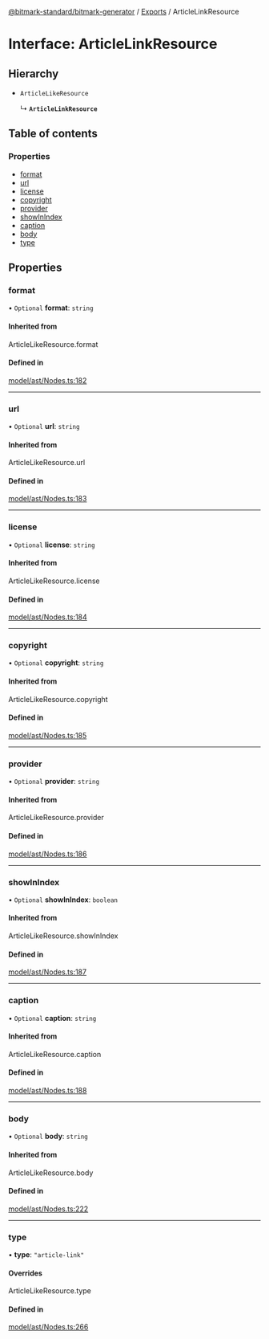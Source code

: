[@bitmark-standard/bitmark-generator](../API.md) / [Exports](../modules.md) / ArticleLinkResource

# Interface: ArticleLinkResource

## Hierarchy

- `ArticleLikeResource`

  ↳ **`ArticleLinkResource`**

## Table of contents

### Properties

- [format](ArticleLinkResource.md#format)
- [url](ArticleLinkResource.md#url)
- [license](ArticleLinkResource.md#license)
- [copyright](ArticleLinkResource.md#copyright)
- [provider](ArticleLinkResource.md#provider)
- [showInIndex](ArticleLinkResource.md#showInIndex)
- [caption](ArticleLinkResource.md#caption)
- [body](ArticleLinkResource.md#body)
- [type](ArticleLinkResource.md#type)

## Properties

### format

• `Optional` **format**: `string`

#### Inherited from

ArticleLikeResource.format

#### Defined in

[model/ast/Nodes.ts:182](https://github.com/getMoreBrain/bitmark-generator/blob/de39d9c/src/model/ast/Nodes.ts#L182)

___

### url

• `Optional` **url**: `string`

#### Inherited from

ArticleLikeResource.url

#### Defined in

[model/ast/Nodes.ts:183](https://github.com/getMoreBrain/bitmark-generator/blob/de39d9c/src/model/ast/Nodes.ts#L183)

___

### license

• `Optional` **license**: `string`

#### Inherited from

ArticleLikeResource.license

#### Defined in

[model/ast/Nodes.ts:184](https://github.com/getMoreBrain/bitmark-generator/blob/de39d9c/src/model/ast/Nodes.ts#L184)

___

### copyright

• `Optional` **copyright**: `string`

#### Inherited from

ArticleLikeResource.copyright

#### Defined in

[model/ast/Nodes.ts:185](https://github.com/getMoreBrain/bitmark-generator/blob/de39d9c/src/model/ast/Nodes.ts#L185)

___

### provider

• `Optional` **provider**: `string`

#### Inherited from

ArticleLikeResource.provider

#### Defined in

[model/ast/Nodes.ts:186](https://github.com/getMoreBrain/bitmark-generator/blob/de39d9c/src/model/ast/Nodes.ts#L186)

___

### showInIndex

• `Optional` **showInIndex**: `boolean`

#### Inherited from

ArticleLikeResource.showInIndex

#### Defined in

[model/ast/Nodes.ts:187](https://github.com/getMoreBrain/bitmark-generator/blob/de39d9c/src/model/ast/Nodes.ts#L187)

___

### caption

• `Optional` **caption**: `string`

#### Inherited from

ArticleLikeResource.caption

#### Defined in

[model/ast/Nodes.ts:188](https://github.com/getMoreBrain/bitmark-generator/blob/de39d9c/src/model/ast/Nodes.ts#L188)

___

### body

• `Optional` **body**: `string`

#### Inherited from

ArticleLikeResource.body

#### Defined in

[model/ast/Nodes.ts:222](https://github.com/getMoreBrain/bitmark-generator/blob/de39d9c/src/model/ast/Nodes.ts#L222)

___

### type

• **type**: ``"article-link"``

#### Overrides

ArticleLikeResource.type

#### Defined in

[model/ast/Nodes.ts:266](https://github.com/getMoreBrain/bitmark-generator/blob/de39d9c/src/model/ast/Nodes.ts#L266)
